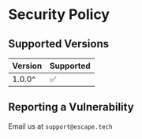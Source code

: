 # Security Policy

## Supported Versions

| Version | Supported          |
| ------- | ------------------ |
| 1.0.0^  | :white_check_mark: |

## Reporting a Vulnerability

Email us at `support@escape.tech`
